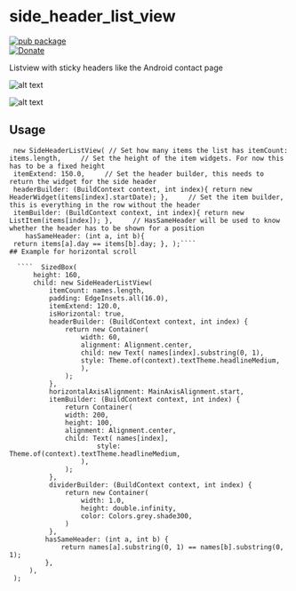 
# side_header_list_view

[![pub package](https://img.shields.io/pub/v/side_header_list_view.svg)](https://pub.dartlang.org/packages/side_header_list_view)  
[![Donate](https://img.shields.io/badge/Donate-PayPal-green.svg)](https://www.paypal.me/renefloor)

Listview with sticky headers like the Android contact page



![alt text](https://raw.githubusercontent.com/renefloor/side_header_list_view/master/example.gif "Example for SideHeaderListView")

![alt text](https://raw.githubusercontent.com/renefloor/side_header_list_view/master/example_horizontal.gif "Example for SideHeaderListView for horizontal")

## Usage


````  
 new SideHeaderListView( // Set how many items the list has itemCount: items.length,     // Set the height of the item widgets. For now this has to be a fixed height  
 itemExtend: 150.0,     // Set the header builder, this needs to return the widget for the side header  
 headerBuilder: (BuildContext context, int index){ return new HeaderWidget(items[index].startDate); },     // Set the item builder, this is everything in the row without the header  
 itemBuilder: (BuildContext context, int index){ return new ListItem(items[index]); },     // HasSameHeader will be used to know whether the header has to be shown for a position   
    hasSameHeader: (int a, int b){  
 return items[a].day == items[b].day; }, );````  
## Example for horizontal scroll  
  
  ````  SizedBox( 
	  height: 160, 
	  child: new SideHeaderListView( 
		  itemCount: names.length, 
		  padding: EdgeInsets.all(16.0), 
		  itemExtend: 120.0, 
		  isHorizontal: true, 
		  headerBuilder: (BuildContext context, int index) { 
			  return new Container( 
				  width: 60, 
				  alignment: Alignment.center, 
				  child: new Text( names[index].substring(0, 1), 
				  style: Theme.of(context).textTheme.headlineMedium, 
				  ), 
			  );
		  }, 
		  horizontalAxisAlignment: MainAxisAlignment.start, 
		  itemBuilder: (BuildContext context, int index) { 
			  return Container( 
			  width: 200, 
			  height: 100, 
			  alignment: Alignment.center, 
			  child: Text( names[index], 
					  style: Theme.of(context).textTheme.headlineMedium, 
				  ), 
			  ); 
		  }, 
		  dividerBuilder: (BuildContext context, int index) { 
			  return new Container( 
				  width: 1.0, 
				  height: double.infinity, 
				  color: Colors.grey.shade300, 
			  )         
		  },  
		 hasSameHeader: (int a, int b) { 
			 return names[a].substring(0, 1) == names[b].substring(0, 1); 
		 }, 
	 ), 
 );
 ````  
